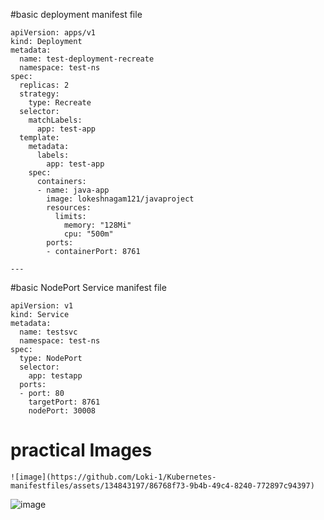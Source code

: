 #basic deployment manifest file 
```
apiVersion: apps/v1
kind: Deployment
metadata:
  name: test-deployment-recreate
  namespace: test-ns
spec:
  replicas: 2
  strategy:
    type: Recreate
  selector:
    matchLabels:
      app: test-app
  template:
    metadata:
      labels:
        app: test-app
    spec:
      containers:
      - name: java-app
        image: lokeshnagam121/javaproject
        resources:
          limits:
            memory: "128Mi"
            cpu: "500m"
        ports:
        - containerPort: 8761

---
```
#basic NodePort Service manifest file
```
apiVersion: v1
kind: Service
metadata:
  name: testsvc
  namespace: test-ns
spec:
  type: NodePort
  selector:
    app: testapp
  ports:
  - port: 80
    targetPort: 8761
    nodePort: 30008
```
# practical Images

    ![image](https://github.com/Loki-1/Kubernetes-manifestfiles/assets/134843197/86768f73-9b4b-49c4-8240-772897c94397)
![image](https://github.com/Loki-1/Kubernetes-manifestfiles/assets/134843197/ab5147b4-da36-4dcd-bc88-64fa3d70f477)

